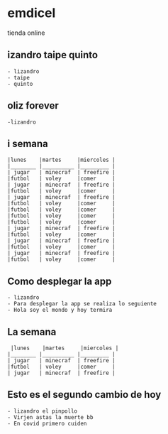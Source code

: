 # emdicel
tienda online 

## izandro taipe quinto
    - lizandro
    - taipe
    - quinto
    
## oliz forever
    -lizandro
    
## i semana
    |lunes    |martes     |miercoles |
    |________ |__________ |_________ |
    | jugar   | minecraf  | freefire |
    |futbol   | voley     |comer     |
    | jugar   | minecraf  | freefire |
    |futbol   | voley     |comer     |
    | jugar   | minecraf  | freefire |
    |futbol   | voley     |comer     |
    |futbol   | voley     |comer     |
    |futbol   | voley     |comer     |
    |futbol   | voley     |comer     |
    | jugar   | minecraf  | freefire |
    |futbol   | voley     |comer     |
    | jugar   | minecraf  | freefire |
    |futbol   | voley     |comer     |
    | jugar   | minecraf  | freefire |
    |futbol   | voley     |comer     |
## Como desplegar la app
    - lizandro
    - Para desplegar la app se realiza lo seguiente
    - Hola soy el mondo y hoy termira
## La semana    
     |lunes    |martes     |miercoles |
    |________ |__________ |_________ |
    | jugar   | minecraf  | freefire |
    |futbol   | voley     |comer     |
    | jugar   | minecraf  | freefire |
## Esto es el segundo cambio de hoy
    - lizandro el pinpollo
    - Virjen astas la muerte bb
    - En covid primero cuiden
